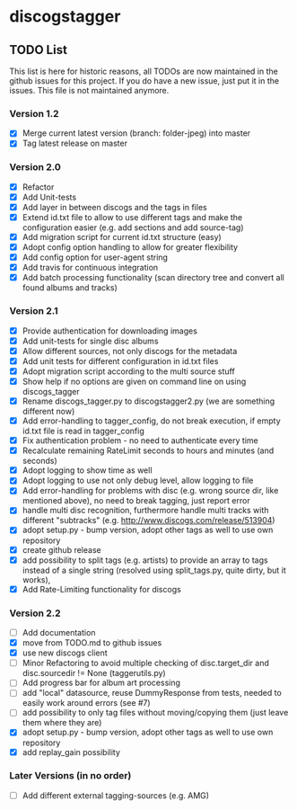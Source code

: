# discogstagger

## TODO List

This list is here for historic reasons, all TODOs are now maintained in the github issues for this project. If you do have a new issue, just put it in the issues. This file is not maintained anymore.

### Version 1.2

- [x] Merge current latest version (branch: folder-jpeg) into master
- [x] Tag latest release on master

### Version 2.0

- [x] Refactor
- [x] Add Unit-tests
- [x] Add layer in between discogs and the tags in files
- [x] Extend id.txt file to allow to use different tags and make the configuration
      easier (e.g. add sections and add source-tag)
- [x] Add migration script for current id.txt structure (easy)
- [x] Adopt config option handling to allow for greater flexibility
- [x] Add config option for user-agent string
- [x] Add travis for continuous integration
- [x] Add batch processing functionality (scan directory tree and convert all
      found albums and tracks)

### Version 2.1

- [x] Provide authentication for downloading images
- [x] Add unit-tests for single disc albums
- [x] Allow different sources, not only discogs for the metadata
- [x] Add unit tests for different configuration in id.txt files
- [x] Adopt migration script according to the multi source stuff
- [x] Show help if no options are given on command line on using discogs_tagger
- [x] Rename discogs_tagger.py to discogstagger2.py (we are something different now)
- [x] Add error-handling to tagger_config, do not break execution, if empty id.txt file is read in tagger_config
- [x] Fix authentication problem - no need to authenticate every time
- [x] Recalculate remaining RateLimit seconds to hours and minutes (and seconds)
- [x] Adopt logging to show time as well
- [x] Adopt logging to use not only debug level, allow logging to file
- [x] Add error-handling for problems with disc (e.g. wrong source dir, like mentioned above), no need to
      break tagging, just report error
- [x] handle multi disc recognition, furthermore handle multi tracks with different "subtracks"
      (e.g. http://www.discogs.com/release/513904)
- [x] adopt setup.py - bump version, adopt other tags as well to use own repository
- [x] create github release
- [x] add possibility to split tags (e.g. artists) to provide an array to tags instead of a single string
      (resolved using split_tags.py, quite dirty, but it works),
- [x] Add Rate-Limiting functionality for discogs

### Version 2.2

- [ ] Add documentation
- [X] move from TODO.md to github issues
- [X] use new discogs client
- [ ] Minor Refactoring to avoid multiple checking of disc.target_dir and
      disc.sourcedir != None (taggerutils.py)
- [ ] Add progress bar for album art processing
- [ ] add "local" datasource, reuse DummyResponse from tests, needed to easily work around errors (see #7)
- [ ] add possibility to only tag files without moving/copying them (just leave them where they are)
- [X] adopt setup.py - bump version, adopt other tags as well to use own repository
- [X] add replay_gain possibility

### Later Versions (in no order)

- [ ] Add different external tagging-sources (e.g. AMG)
